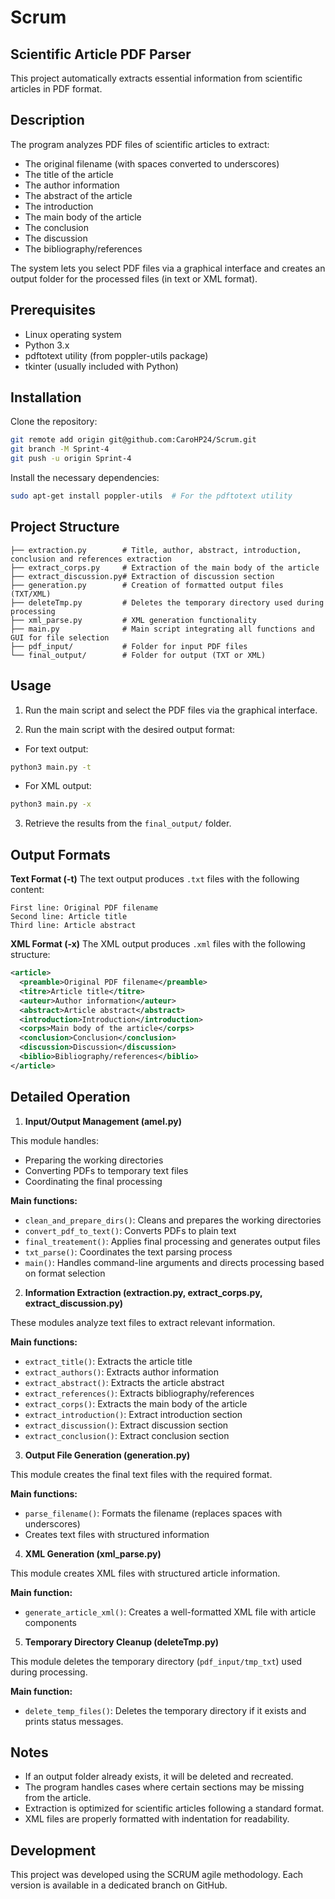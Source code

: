 
# Scrum

## Scientific Article PDF Parser
This project automatically extracts essential information from scientific articles in PDF format.

## Description
The program analyzes PDF files of scientific articles to extract:

- The original filename (with spaces converted to underscores)
- The title of the article
- The author information
- The abstract of the article
- The introduction
- The main body of the article
- The conclusion
- The discussion
- The bibliography/references

The system lets you select PDF files via a graphical interface and creates an output folder for the processed files (in text or XML format).

## Prerequisites

- Linux operating system
- Python 3.x
- pdftotext utility (from poppler-utils package)
- tkinter (usually included with Python)

## Installation

Clone the repository:

```bash
git remote add origin git@github.com:CaroHP24/Scrum.git
git branch -M Sprint-4
git push -u origin Sprint-4
````

Install the necessary dependencies:

```bash
sudo apt-get install poppler-utils  # For the pdftotext utility
```

## Project Structure

```text
├── extraction.py        # Title, author, abstract, introduction, conclusion and references extraction
├── extract_corps.py     # Extraction of the main body of the article
├── extract_discussion.py# Extraction of discussion section
├── generation.py        # Creation of formatted output files (TXT/XML)
├── deleteTmp.py         # Deletes the temporary directory used during processing
├── xml_parse.py         # XML generation functionality
├── main.py              # Main script integrating all functions and GUI for file selection
├── pdf_input/           # Folder for input PDF files
└── final_output/        # Folder for output (TXT or XML)
```

## Usage

1. Run the main script and select the PDF files via the graphical interface.

2. Run the main script with the desired output format:

* For text output:

```bash
python3 main.py -t
```

* For XML output:

```bash
python3 main.py -x
```

3. Retrieve the results from the `final_output/` folder.

## Output Formats

**Text Format (-t)**
The text output produces `.txt` files with the following content:

```
First line: Original PDF filename
Second line: Article title
Third line: Article abstract
```

**XML Format (-x)**
The XML output produces `.xml` files with the following structure:

```xml
<article>
  <preamble>Original PDF filename</preamble>
  <titre>Article title</titre>
  <auteur>Author information</auteur>
  <abstract>Article abstract</abstract>
  <introduction>Introduction</introduction>
  <corps>Main body of the article</corps>
  <conclusion>Conclusion</conclusion>
  <discussion>Discussion</discussion>
  <biblio>Bibliography/references</biblio>
</article>
```

## Detailed Operation

1. **Input/Output Management (amel.py)**

This module handles:

* Preparing the working directories
* Converting PDFs to temporary text files
* Coordinating the final processing

**Main functions:**

* `clean_and_prepare_dirs()`: Cleans and prepares the working directories
* `convert_pdf_to_text()`: Converts PDFs to plain text
* `final_treatement()`: Applies final processing and generates output files
* `txt_parse()`: Coordinates the text parsing process
* `main()`: Handles command-line arguments and directs processing based on format selection

2. **Information Extraction (extraction.py, extract\_corps.py, extract\_discussion.py)**

These modules analyze text files to extract relevant information.

**Main functions:**

* `extract_title()`: Extracts the article title
* `extract_authors()`: Extracts author information
* `extract_abstract()`: Extracts the article abstract
* `extract_references()`: Extracts bibliography/references
* `extract_corps()`: Extracts the main body of the article
* `extract_introduction()`: Extract introduction section
* `extract_discussion()`: Extract discussion section
* `extract_conclusion()`: Extract conclusion section

3. **Output File Generation (generation.py)**

This module creates the final text files with the required format.

**Main functions:**

* `parse_filename()`: Formats the filename (replaces spaces with underscores)
* Creates text files with structured information

4. **XML Generation (xml\_parse.py)**

This module creates XML files with structured article information.

**Main function:**

* `generate_article_xml()`: Creates a well-formatted XML file with article components

5. **Temporary Directory Cleanup (deleteTmp.py)**

This module deletes the temporary directory (`pdf_input/tmp_txt`) used during processing.

**Main function:**

* `delete_temp_files()`: Deletes the temporary directory if it exists and prints status messages.

## Notes

* If an output folder already exists, it will be deleted and recreated.
* The program handles cases where certain sections may be missing from the article.
* Extraction is optimized for scientific articles following a standard format.
* XML files are properly formatted with indentation for readability.

## Development

This project was developed using the SCRUM agile methodology. Each version is available in a dedicated branch on GitHub.

